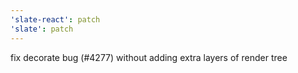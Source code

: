 ```yaml
---
'slate-react': patch
'slate': patch
---
```


fix decorate bug (#4277) without adding extra layers of render tree
